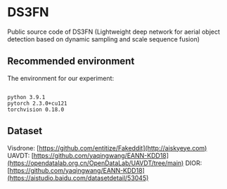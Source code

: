 # DS3FN
Public source code of DS3FN (Lightweight deep network for aerial object detection based on dynamic sampling and scale sequence fusion)
## Recommended environment
The environment for our experiment:
<pre><code>
python 3.9.1
pytorch 2.3.0+cu121
torchvision 0.18.0
</code></pre>
## Dataset
Visdrone: [https://github.com/entitize/Fakeddit](http://aiskyeye.com)
UAVDT: [https://github.com/yaqingwang/EANN-KDD18](https://opendatalab.org.cn/OpenDataLab/UAVDT/tree/main)
DIOR: [https://github.com/yaqingwang/EANN-KDD18](https://aistudio.baidu.com/datasetdetail/53045)
